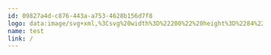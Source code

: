 ```yaml
---
id: 09827a4d-c876-443a-a753-4628b156d7f8
logo: data:image/svg+xml,%3Csvg%20width%3D%22200%22%20height%3D%2284%22%20viewBox%3D%220%200%20200%2084%22%20fill%3D%22none%22%20xmlns%3D%22http%3A%2F%2Fwww.w3.org%2F2000%2Fsvg%22%3E%0A%3Cpath%20fill-rule%3D%22evenodd%22%20clip-rule%3D%22evenodd%22%20d%3D%22M48.8635%2030.5902C48.8635%2030.2642%2049.1277%2030%2049.4537%2030H62.7324C64.6337%2030%2066.175%2031.5413%2066.175%2033.4426V39.3094C66.175%2039.65%2066.0572%2039.9801%2065.8415%2040.2437L64.7612%2041.564C64.5537%2041.8176%2064.5537%2042.1824%2064.7612%2042.436L65.8415%2043.7563C66.0572%2044.0199%2066.175%2044.35%2066.175%2044.6906V50.5574C66.175%2052.4587%2064.6337%2054%2062.7324%2054H49.4537C49.1277%2054%2048.8635%2053.7358%2048.8635%2053.4098V52.9097C48.8635%2052.8525%2048.888%2052.7985%2048.9295%2052.7592C49.1643%2052.5365%2049.9455%2051.73%2049.9455%2050.8525C49.9455%2050.8319%2049.9482%2050.8122%2049.9534%2050.7932C49.9482%2050.7153%2049.9455%2050.6367%2049.9455%2050.5574V33.4426C49.9455%2033.3633%2049.9482%2033.2847%2049.9534%2033.2068C49.9482%2033.1878%2049.9455%2033.1681%2049.9455%2033.1475C49.9455%2032.27%2049.1643%2031.4635%2048.9295%2031.2408C48.888%2031.2015%2048.8635%2031.1475%2048.8635%2031.0903V30.5902ZM53.8799%2034.3279C53.8799%2033.676%2054.4084%2033.1475%2055.0602%2033.1475H61.0602C61.7121%2033.1475%2062.2406%2033.676%2062.2406%2034.3279V39.0492C62.2406%2039.7011%2061.7121%2040.2295%2061.0602%2040.2295H59.5848C59.2589%2040.2295%2058.9947%2040.4937%2058.9947%2040.8197V43.2787C58.9947%2043.6046%2059.2589%2043.8689%2059.5848%2043.8689H61.0602C61.7121%2043.8689%2062.2406%2044.3973%2062.2406%2045.0492V49.7705C62.2406%2050.4224%2061.7121%2050.9508%2061.0602%2050.9508H55.0602C54.4084%2050.9508%2053.8799%2050.4224%2053.8799%2049.7705V45.0492C53.8799%2044.3973%2054.4084%2043.8689%2055.0602%2043.8689H56.634C56.9599%2043.8689%2057.2242%2043.6046%2057.2242%2043.2787V40.8197C57.2242%2040.4937%2056.9599%2040.2295%2056.634%2040.2295H55.0602C54.4084%2040.2295%2053.8799%2039.7011%2053.8799%2039.0492V34.3279Z%22%20fill%3D%22%237A8AA0%22%2F%3E%0A%3Cpath%20d%3D%22M86.9371%2034.8394V40.691H81.4644V34.8394H78.5596V49.5738H81.4644V43.4695H86.9371V49.5738H89.8209V34.8394H86.9371Z%22%20fill%3D%22%237A8AA0%22%2F%3E%0A%3Cpath%20fill-rule%3D%22evenodd%22%20clip-rule%3D%22evenodd%22%20d%3D%22M100.43%2039.0492V40.2911C99.6166%2039.2667%2098.4729%2038.7545%2096.9995%2038.7545C95.5962%2038.7545%2094.3894%2039.2948%2093.379%2040.3753C92.3827%2041.4558%2091.8845%2042.7679%2091.8845%2044.3115C91.8845%2045.8691%2092.3827%2047.1882%2093.379%2048.2687C94.3894%2049.3352%2095.5962%2049.8685%2096.9995%2049.8685C98.4729%2049.8685%2099.6166%2049.3563%20100.43%2048.3319V49.5738H103.146V39.0492H100.43ZM97.5047%2047.2794C96.6627%2047.2794%2095.9681%2047.0058%2095.4208%2046.4585C94.8735%2045.8972%2094.5999%2045.1815%2094.5999%2044.3115C94.5999%2043.4415%2094.8735%2042.7328%2095.4208%2042.1855C95.9681%2041.6242%2096.6627%2041.3436%2097.5047%2041.3436C98.3466%2041.3436%2099.0412%2041.6242%2099.5885%2042.1855C100.15%2042.7328%20100.43%2043.4415%20100.43%2044.3115C100.43%2045.1815%20100.15%2045.8972%2099.5885%2046.4585C99.0412%2047.0058%2098.3466%2047.2794%2097.5047%2047.2794Z%22%20fill%3D%22%237A8AA0%22%2F%3E%0A%3Cpath%20d%3D%22M108.323%2039.0492V40.8594C108.562%2040.1999%20108.969%2039.7017%20109.544%2039.3649C110.12%2039.0141%20110.779%2038.8387%20111.523%2038.8387V41.8698C110.695%2041.7575%20109.951%2041.9259%20109.292%2042.375C108.646%2042.81%20108.323%2043.5327%20108.323%2044.543V49.5738H105.608V39.0492H108.323Z%22%20fill%3D%22%237A8AA0%22%2F%3E%0A%3Cpath%20d%3D%22M120.036%2039.0492L117.468%2046.4164L114.921%2039.0492H111.932L115.932%2049.5738H119.026L123.025%2039.0492H120.036Z%22%20fill%3D%22%237A8AA0%22%2F%3E%0A%3Cpath%20fill-rule%3D%22evenodd%22%20clip-rule%3D%22evenodd%22%20d%3D%22M134.153%2045.4271H126.218C126.569%2046.7462%20127.558%2047.4057%20129.186%2047.4057C130.224%2047.4057%20131.01%2047.0549%20131.543%2046.3533L133.732%2047.6162C132.694%2049.1177%20131.164%2049.8685%20129.144%2049.8685C127.403%2049.8685%20126.007%2049.3422%20124.955%2048.2898C123.902%2047.2373%20123.376%2045.9112%20123.376%2044.3115C123.376%2042.7398%20123.895%2041.4207%20124.934%2040.3542C125.958%2039.2878%20127.291%2038.7545%20128.933%2038.7545C130.491%2038.7545%20131.761%2039.2878%20132.743%2040.3542C133.753%2041.4207%20134.259%2042.7398%20134.259%2044.3115C134.259%2044.6062%20134.223%2044.978%20134.153%2045.4271ZM126.176%2043.3222H131.543C131.389%2042.6346%20131.073%2042.1083%20130.596%2041.7435C130.133%2041.3786%20129.579%2041.1962%20128.933%2041.1962C128.203%2041.1962%20127.6%2041.3857%20127.123%2041.7645C126.646%2042.1294%20126.33%2042.6486%20126.176%2043.3222Z%22%20fill%3D%22%237A8AA0%22%2F%3E%0A%3Cpath%20d%3D%22M140.163%2043.1959C138.886%2042.8731%20138.248%2042.4872%20138.248%2042.0382C138.248%2041.7856%20138.36%2041.5821%20138.585%2041.4277C138.823%2041.2594%20139.118%2041.1752%20139.469%2041.1752C140.255%2041.1752%20140.816%2041.533%20141.153%2042.2487L143.468%2040.9857C143.061%2040.27%20142.507%2039.7228%20141.805%2039.3439C141.103%2038.951%20140.325%2038.7545%20139.469%2038.7545C138.332%2038.7545%20137.378%2039.0562%20136.606%2039.6596C135.848%2040.249%20135.469%2041.0629%20135.469%2042.1013C135.469%2042.6205%20135.568%2043.0766%20135.764%2043.4695C135.975%2043.8484%20136.276%2044.1641%20136.669%2044.4167C137.062%2044.6553%20137.427%2044.8377%20137.764%2044.964C138.1%2045.0903%20138.507%2045.2166%20138.985%2045.3429C140.262%2045.6657%20140.9%2046.0516%20140.9%2046.5006C140.9%2047.104%20140.416%2047.4057%20139.448%2047.4057C138.395%2047.4057%20137.708%2046.9497%20137.385%2046.0375L135.027%2047.3636C135.813%2049.0335%20137.287%2049.8685%20139.448%2049.8685C140.64%2049.8685%20141.644%2049.5808%20142.458%2049.0055C143.272%2048.4161%20143.679%2047.5811%20143.679%2046.5006C143.679%2045.9674%20143.573%2045.4973%20143.363%2045.0903C143.152%2044.6834%20142.858%2044.3606%20142.479%2044.122C142.114%2043.8695%20141.749%2043.68%20141.384%2043.5537C141.019%2043.4134%20140.612%2043.2941%20140.163%2043.1959Z%22%20fill%3D%22%237A8AA0%22%2F%3E%0A%3Cpath%20d%3D%22M151.136%2041.6593H148.758V46.0375C148.758%2046.4024%20148.849%2046.669%20149.032%2046.8374C149.214%2047.0058%20149.481%2047.104%20149.831%2047.1321C150.182%2047.1461%20150.617%2047.1391%20151.136%2047.111V49.5738C149.298%2049.7843%20147.986%2049.6159%20147.2%2049.0686C146.428%2048.5073%20146.043%2047.4969%20146.043%2046.0375V41.6593H144.211V39.0492H146.043V36.9232L148.758%2036.1023V39.0492H151.136V41.6593Z%22%20fill%3D%22%237A8AA0%22%2F%3E%0A%3Cpath%20d%3D%22M68.8307%2040.7213H75.6176V43.4754H68.8307V40.7213Z%22%20fill%3D%22%237A8AA0%22%2F%3E%0A%3C%2Fsvg%3E%0A
name: test
link: /
---
```

